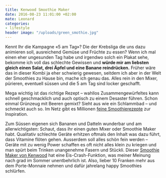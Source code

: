 ```yaml
---
title: Kenwood Smoothie Maker
date: 2016-08-23 11:01:00 +02:00
mate: Leonard
categories:
- lifestyle
header image: "/uploads/green_smothie.jpg"
---
```


Kennt Ihr die Kampagne «5 am Tag»? Die der Krebsliga die uns dazu animieren soll, ausreichend Gemüse und Früchte zu essen? Wenn ich mal einen eher ungesunden Tag habe und irgendwo solch ein Plakat sehe, bekomme ich voll das schlechte Gewissen und **würde mir am liebsten gleich einen Salat, drei Äpfel und eine Banane reindrücken.** Früher wäre das in dieser Kombi ja eher schwierig gewesen, seitdem ich aber in der Welt der Smoothies zu Hause bin, mache ich genau das. Alles rein in den Mixer, pürieren, eventuell süssen und die 5 am Tag sind locker geschafft.

Mega wichtig ist das richtige Rezept – wahllos Zusammengewürfeltes kann schnell geschmacklich und auch optisch zu einem Desaster führen. Schon einmal Grünzeug mit Beeren gemixt? Sieht aus wie ein Schlammbad – und schmeckt auch so. Im Netz gibt es Millionen [feine Smoothierezepte](http://www.ronorp.net/zuerich/essen-trinken/rezept-wein-knigge.1080/rezepte-zuerich.702/gruener-smoothie-richtig-fein.517472) zur Inspiration.

Zum Süssen eigenen sich Bananen und Datteln wunderbar und am allerwichtigsten: Schaut, dass ihr einen guten Mixer oder Smoothie Maker habt. Qualitativ schlechte Geräte erhitzen oftmals den Inhalt was dazu führt, dass Vitamine flöten gehen. Ausserdem soll alles schön fein werden – Geräte mit zu wenig Power schaffen es oft nicht alles klein zu kriegen und man spürt beim Trinken unangenehme Fasern und Stückli. Dieser [Smoothie Maker von Kenwood](https://siroop.ch/wohnen-haushalt/kuechengeraete/mixer/kenwood-smoothie-maker-sb266-silber-294903?utm_medium=editorial&utm_campaign=201604_ronorp_blog&utm_source=ronorp.ch) hat eine Eis-Crash-Funktion, was meiner Meinung nach grad im Sommer unentbehrlich ist. Also, lieber 10 Franken mehr aus dem Porte-Monnaie nehmen und dafür jahrelang happy Smoothies schlürfen.
